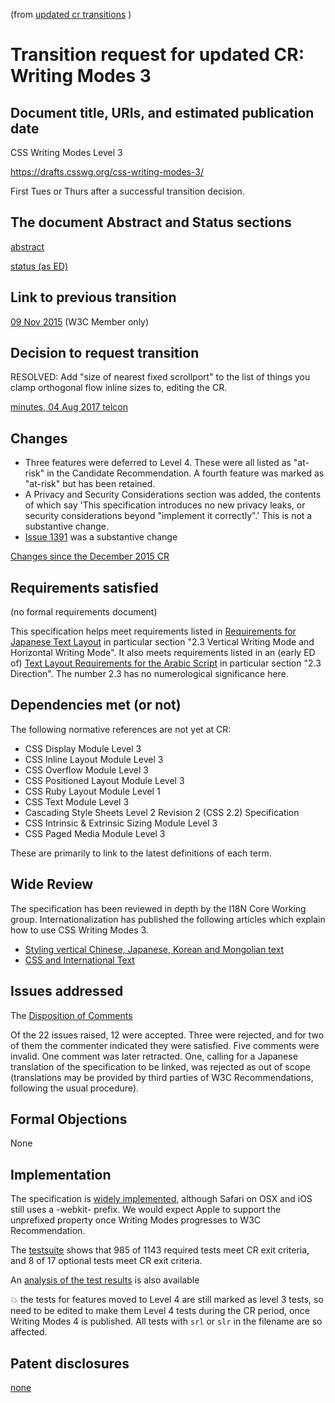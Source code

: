 (from [updated cr transitions](https://www.w3.org/Guide/transitions?profile=CR&cr=substantive) )

# Transition request for updated CR: Writing Modes 3

## Document title, URIs, and estimated publication date

CSS Writing Modes Level 3

https://drafts.csswg.org/css-writing-modes-3/

First Tues or Thurs after a successful transition decision.


## The document Abstract and Status sections

[abstract](https://drafts.csswg.org/css-writing-modes-3/#abstract)

[status (as ED)](https://drafts.csswg.org/css-writing-modes-3/#status)

## Link to previous transition

[09 Nov 2015](https://lists.w3.org/Archives/Member/chairs/2015OctDec/0097.html) (W3C Member only)

## Decision to request transition

RESOLVED: Add "size of nearest fixed scrollport" to the list of things you clamp orthogonal flow inline sizes to, editing the CR.

[minutes, 04 Aug 2017 telcon](https://github.com/w3c/csswg-drafts/issues/1391#issuecomment-320215251)

## Changes

* Three features were deferred to Level 4. These were all listed as "at-risk" in the Candidate Recommendation. A fourth feature was marked as "at-risk" but has been retained.
* A Privacy and Security Considerations section was added, the contents of which say 'This specification introduces no new privacy leaks, or security considerations beyond "implement it correctly".' This is not a substantive change.
* [Issue 1391](https://github.com/w3c/csswg-drafts/issues/1391) was a substantive change

[Changes since the December 2015 CR](https://drafts.csswg.org/css-writing-modes-3/#changes-201512)

## Requirements satisfied

(no formal requirements document)

This specification helps meet requirements listed in [Requirements for Japanese Text Layout](https://www.w3.org/TR/jlreq/) 
in particular section "2.3 Vertical Writing Mode and Horizontal Writing Mode".
It also meets requirements listed in an (early ED of) [Text Layout Requirements for the Arabic Script](https://w3c.github.io/alreq/)
in particular section "2.3 Direction".
The number 2.3 has no numerological significance here.

## Dependencies met (or not)

The following normative references are not yet at CR:

* CSS Display Module Level 3
* CSS Inline Layout Module Level 3
* CSS Overflow Module Level 3
* CSS Positioned Layout Module Level 3
* CSS Ruby Layout Module Level 1
* CSS Text Module Level 3
* Cascading Style Sheets Level 2 Revision 2 (CSS 2.2) Specification
* CSS Intrinsic & Extrinsic Sizing Module Level 3
* CSS Paged Media Module Level 3

These are primarily to link to the latest definitions of each term.

## Wide Review

The specification has been reviewed in depth by the I18N Core Working group. Internationalization has published the 
following articles which explain how to use CSS Writing Modes 3.

* [Styling vertical Chinese, Japanese, Korean and Mongolian text](https://www.w3.org/International/articles/vertical-text/)
* [CSS and International Text](https://www.w3.org/International/articles/css3-text/index)
   
## Issues addressed

The [Disposition of Comments](https://drafts.csswg.org/css-writing-modes-3/issues-cr-2015) 

Of the 22 issues raised, 12 were accepted. Three were rejected, and for two of them the commenter indicated they were satisfied. 
Five comments were invalid. One comment was later retracted. One, calling for a Japanese translation of the specification to be linked, was 
rejected as out of scope (translations may be provided by third parties of W3C Recommendations, following the usual procedure). 

## Formal Objections

None

## Implementation

The specification is [widely implemented](http://caniuse.com/#feat=css-writing-mode), although Safari on OSX and iOS 
still uses a -webkit- prefix. We would expect Apple to support the unprefixed property once Writing Modes progresses 
to W3C Recommendation.

The [testsuite](https://test.csswg.org/harness/results/css-writing-modes-3_dev/grouped/filter/1/) shows that
985 of 1143 required tests meet CR exit criteria, and 8 of 17 optional tests meet CR exit criteria.

An [analysis of the test results](https://drafts.csswg.org/css-writing-modes-3/implementation-report.html) is also available
  

:boom:  the tests for features moved to Level 4 are still marked as level 3 tests, so need to be edited to make them Level 4 tests during the CR period, once Writing Modes 4 is published. All tests with `srl` or `slr` in the filename are so affected.

## Patent disclosures

[none](https://www.w3.org/2004/01/pp-impl/32061/status)
